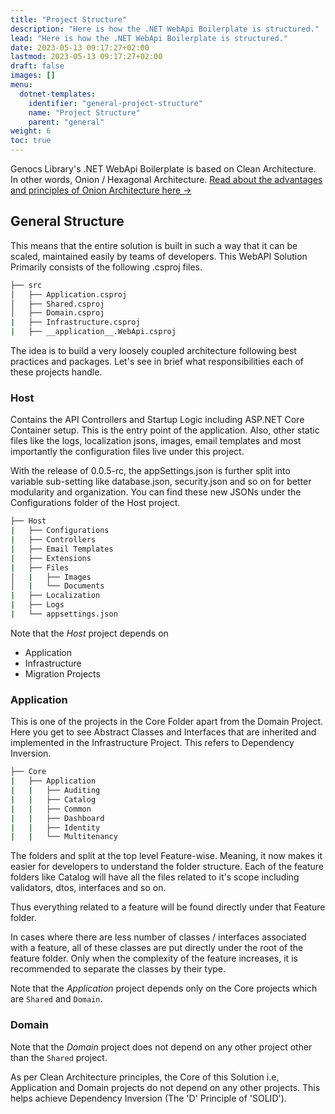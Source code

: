 ```yaml
---
title: "Project Structure"
description: "Here is how the .NET WebApi Boilerplate is structured."
lead: "Here is how the .NET WebApi Boilerplate is structured."
date: 2023-05-13 09:17:27+02:00
lastmod: 2023-05-13 09:17:27+02:00
draft: false
images: []
menu:
  dotnet-templates:
    identifier: "general-project-structure"
    name: "Project Structure"
    parent: "general"
weight: 6
toc: true
---
```


Genocs Library's .NET WebApi Boilerplate is based on Clean Architecture. In other words, Onion / Hexagonal Architecture. [Read about the advantages and principles of Onion Architecture here →](https://blog.genos.com/blog/onion-architecture-in-aspnet-core/)

## General Structure

This means that the entire solution is built in such a way that it can be scaled, maintained easily by teams of developers. This WebAPI Solution Primarily consists of the following .csproj files.

``` bash
├── src
│   ├── Application.csproj
│   ├── Shared.csproj
│   ├── Domain.csproj
|   ├── Infrastructure.csproj
|   ├── __application__.WebApi.csproj
```

The idea is to build a very loosely coupled architecture following best practices and packages. Let's see in brief what responsibilities each of these projects handle.

### Host

Contains the API Controllers and Startup Logic including ASP.NET Core Container setup. This is the entry point of the application. Also, other static files like the logs, localization jsons, images, email templates and most importantly the configuration files live under this project.

With the release of 0.0.5-rc, the appSettings.json is further split into variable sub-setting like database.json, security.json and so on for better modularity and organization. You can find these new JSONs under the Configurations folder of the Host project.

```bash
├── Host
|   ├── Configurations
|   ├── Controllers
|   ├── Email Templates
|   ├── Extensions
|   ├── Files
│   |   ├── Images
│   |   └── Documents
|   ├── Localization
|   ├── Logs
|   └── appsettings.json
```

Note that the *Host* project depends on
- Application
- Infrastructure
- Migration Projects

### Application

This is one of the projects in the Core Folder apart from the Domain Project. Here you get to see Abstract Classes and Interfaces that are inherited and implemented in the Infrastructure Project. This refers to Dependency Inversion.

``` bash
├── Core
|   ├── Application
|   |   ├── Auditing
|   |   ├── Catalog
|   |   ├── Common
|   |   ├── Dashboard
|   |   ├── Identity
|   |   └── Multitenancy

```

The folders and split at the top level Feature-wise. Meaning, it now makes it easier for developers to understand the folder structure. Each of the feature folders like Catalog will have all the files related to it's scope including validators, dtos, interfaces and so on.

Thus everything related to a feature will be found directly under that Feature folder.

In cases where there are less number of classes / interfaces associated with a feature, all of these classes are put directly under the root of the feature folder. Only when the complexity of the feature increases, it is recommended to separate the classes by their type.

Note that the *Application* project depends only on the Core projects which are `Shared` and `Domain`.

### Domain

Note that the *Domain* project does not depend on any other project other than the `Shared` project.

As per Clean Architecture principles, the Core of this Solution i.e, Application and Domain projects do not depend on any other projects. This helps achieve Dependency Inversion (The 'D' Principle of 'SOLID').

